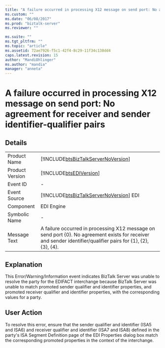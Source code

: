 ```yaml
---
title: "A failure occurred in processing X12 message on send port: No agreement for receiver and sender identifier-qualifier pairs | Microsoft Docs"
ms.custom: ""
ms.date: "06/08/2017"
ms.prod: "biztalk-server"
ms.reviewer: ""

ms.suite: ""
ms.tgt_pltfrm: ""
ms.topic: "article"
ms.assetid: 72ae7926-f5c1-42f4-8c29-11f34c138dd4
caps.latest.revision: 15
author: "MandiOhlinger"
ms.author: "mandia"
manager: "anneta"
---
```

# A failure occurred in processing X12 message on send port: No agreement for receiver and sender identifier-qualifier pairs
## Details  
  
|                 |                                                                                                                                                               |
|-----------------|---------------------------------------------------------------------------------------------------------------------------------------------------------------|
|  Product Name   |                                      [!INCLUDE[btsBizTalkServerNoVersion](../includes/btsbiztalkservernoversion-md.md)]                                       |
| Product Version |                                                  [!INCLUDE[btsEDIVersion](../includes/btsediversion-md.md)]                                                   |
|    Event ID     |                                                                               -                                                                               |
|  Event Source   |                                    [!INCLUDE[btsBizTalkServerNoVersion](../includes/btsbiztalkservernoversion-md.md)] EDI                                     |
|    Component    |                                                                          EDI Engine                                                                           |
|  Symbolic Name  |                                                                               -                                                                               |
|  Message Text   | A failure occurred in processing X12 message on send port {0}. No agreement exists for receiver and sender identifier/qualifier pairs for {1}, {2}, {3}, {4}. |
  
## Explanation  
 This Error/Warning/Information event indicates BizTalk Server was unable to resolve the party for the EDIFACT interchange because BizTalk Server was unable to match promoted sender qualifier and identifier properties, and promoted receiver qualifier and identifier properties, with the corresponding values for a party.  
  
## User Action  
 To resolve this error, ensure that the sender qualifier and identifier (ISA5 and ISA6) and receiver qualifier and identifier (ISA7 and ISA8) defined in the party's ISA Segment Definition page of the EDI Properties dialog box match the corresponding promoted properties in the context of the interchange.